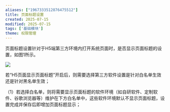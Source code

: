 ```yaml
---
aliases: ["1967333512876475512"]
title: 页面标题设置
created: 2025-07-15
modified: 2025-07-15
tags: ['基础模块']
theme: 权限管理
---
```


页面标题设置针对于H5端第三方环境内打开系统页面时，是否显示页面标题的设置，如图1所示。

![](https://myhelpdoc.oss-cn-heyuan.aliyuncs.com/mdimages/ca8d9d804da9066c1a9e719bfd5e84f3.jpg)

若“H5页面显示页面标题”开启后，则需要选择第三方软件设置是针对白名单生效还是针对黑名单生效；

（1）若选择白名单，则将需要显示页面标题的软件环境（如自研软件、定制软件、谷歌浏览器等）维护在下方白名单中，这些软件环境默认不显示页面标题，设置完成并保存后即增加页面标题显示；

